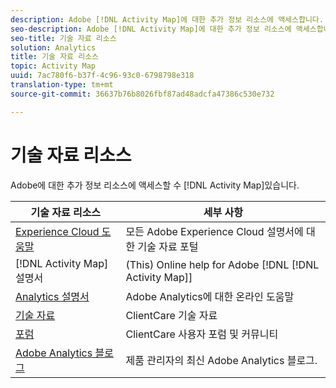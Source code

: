 ```yaml
---
description: Adobe [!DNL Activity Map]에 대한 추가 정보 리소스에 액세스합니다.
seo-description: Adobe [!DNL Activity Map]에 대한 추가 정보 리소스에 액세스합니다.
seo-title: 기술 자료 리소스
solution: Analytics
title: 기술 자료 리소스
topic: Activity Map
uuid: 7ac780f6-b37f-4c96-93c0-6798798e318
translation-type: tm+mt
source-git-commit: 36637b76b8026fbf87ad48adcfa47386c530e732

---
```



# 기술 자료 리소스

Adobe에 대한 추가 정보 리소스에 액세스할 수 [!DNL Activity Map]있습니다.

| 기술 자료 리소스 | 세부 사항 |
|---|---|
| [Experience Cloud 도움말](https://marketing.adobe.com/resources/help/en_US/home/index.html) | 모든 Adobe Experience Cloud 설명서에 대한 기술 자료 포털 |
| [!DNL Activity Map] 설명서 | (This) Online help for Adobe [!DNL [!DNL Activity Map]] |
| [Analytics 설명서](https://marketing.adobe.com/resources/help/en_US/reference/) | Adobe Analytics에 대한 온라인 도움말 |
| [기술 자료](https://helpx.adobe.com/support/analytics.html) | ClientCare 기술 자료 |
| [포럼](https://forums.adobe.com/community/experience-cloud/analytics-cloud/analytics) | ClientCare 사용자 포럼 및 커뮤니티 |
| [Adobe Analytics 블로그](https://blogs.adobe.com/digitalmarketing/analytics/) | 제품 관리자의 최신 Adobe Analytics 블로그. |

